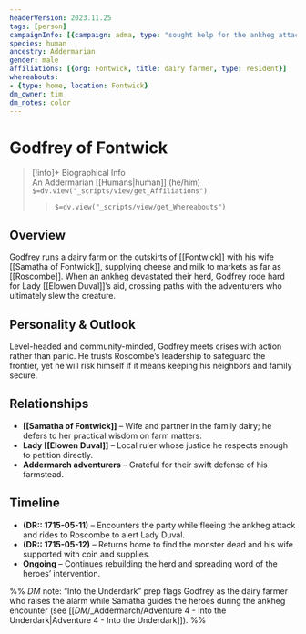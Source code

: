 ```yaml
---
headerVersion: 2023.11.25
tags: [person]
campaignInfo: [{campaign: adma, type: "sought help for the ankheg attack near Fontwick", date: 1715-05-11}]
species: human
ancestry: Addermarian
gender: male
affiliations: [{org: Fontwick, title: dairy farmer, type: resident}]
whereabouts:
- {type: home, location: Fontwick}
dm_owner: tim
dm_notes: color
---
```

# Godfrey of Fontwick
>[!info]+ Biographical Info  
> An Addermarian [[Humans|human]] (he/him)  
> `$=dv.view("_scripts/view/get_Affiliations")`  
>> `$=dv.view("_scripts/view/get_Whereabouts")`

## Overview
Godfrey runs a dairy farm on the outskirts of [[Fontwick]] with his wife [[Samatha of Fontwick]], supplying cheese and milk to markets as far as [[Roscombe]]. When an ankheg devastated their herd, Godfrey rode hard for Lady [[Elowen Duval]]’s aid, crossing paths with the adventurers who ultimately slew the creature.

## Personality & Outlook
Level-headed and community-minded, Godfrey meets crises with action rather than panic. He trusts Roscombe’s leadership to safeguard the frontier, yet he will risk himself if it means keeping his neighbors and family secure.

## Relationships
- **[[Samatha of Fontwick]]** – Wife and partner in the family dairy; he defers to her practical wisdom on farm matters.  
- **Lady [[Elowen Duval]]** – Local ruler whose justice he respects enough to petition directly.  
- **Addermarch adventurers** – Grateful for their swift defense of his farmstead.

## Timeline
- **(DR:: 1715-05-11)** – Encounters the party while fleeing the ankheg attack and rides to Roscombe to alert Lady Duval.  
- **(DR:: 1715-05-12)** – Returns home to find the monster dead and his wife supported with coin and supplies.  
- **Ongoing** – Continues rebuilding the herd and spreading word of the heroes’ intervention.

%% _DM_ note: “Into the Underdark” prep flags Godfrey as the dairy farmer who raises the alarm while Samatha guides the heroes during the ankheg encounter (see [[_DM_/_Addermarch/Adventure 4 - Into the Underdark|Adventure 4 - Into the Underdark]]). %%

